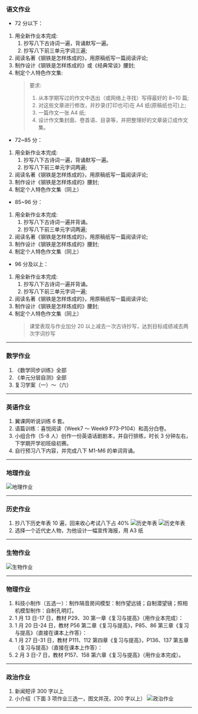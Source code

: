 ### 语文作业

- 72 分以下：

1. 用全新作业本完成:
   1. 抄写八下古诗词一遍，背诵默写一遍。
   2. 抄写八下前三单元字词三遍;
2. 阅读名著《钢铁是怎样炼成的》，用原稿纸写一篇阅读评论;
3. 制作设计《钢铁是怎样炼成的》或《经典常谈》腰封;
4. 制定个人特色作文集:
   > 要求:
   >
   > 1. 从本学期写过的作文中选出（或网络上寻找）写得最好的 8~10 篇;
   > 2. 对这些文章进行修改，并抄录(打印也可)在 A4 纸(原稿纸也可)上;
   > 3. 一篇作文一张 A4 纸;
   > 4. 设计作文集封面、卷首语、目录等，并把整理好的文章装订成作文集。

- 72~85 分：

1. 用全新作业本完成:
   1. 抄写八下古诗词一遍，背诵默写一遍。
   2. 抄写八下前三单元字词两遍;
2. 阅读名著《钢铁是怎样炼成的》，用原稿纸写一篇阅读评论;
3. 制作设计《钢铁是怎样炼成的》腰封;
4. 制定个人特色作文集（同上）

- 85~96 分：

1. 用全新作业本完成:
   1. 抄写八下古诗词一遍并背诵。
   2. 抄写八下前三单元字词两遍;
2. 阅读名著《钢铁是怎样炼成的》，用原稿纸写一篇阅读评论;
3. 制作设计《钢铁是怎样炼成的》腰封;
4. 制定个人特色作文集（同上）

- 96 分及以上：

1. 用全新作业本完成:
   1. 抄写八下古诗词一遍并背诵。
   2. 抄写八下前三单元字词一遍;
2. 阅读名著《钢铁是怎样炼成的》，用原稿纸写一篇阅读评论;
3. 制作设计《钢铁是怎样炼成的》腰封;
4. 制定个人特色作文集（同上）
   > 课堂表现与作业加分 20 以上减去一次古诗抄写，达到目标成绩减去两次字词抄写

---

### 数学作业

1. 《数学同步训练》全部
2. 《单元分层自测》全部
3. 复习学案（一）～（六）

---

### 英语作业

1. 翼课网听说训练 6 套。
2. 语篇训练：喜悦阅读（Week7 ～ Week9 P73-P104）和高分白卷。
3. 小组合作（5-8 人）创作一份英语话剧剧本，并自行排练，时长 3 分钟左右，下学期开学初班级初赛。
4. 自行预习八下内容，并完成八下 M1-M6 的单词背诵。

---

### 地理作业

![地理作业](hw_G8S1/_images/19g.jpg)

---

### 历史作业

1. 抄八下历史年表 10 遍，回来收心考试八下占 40%
   ![历史年表](hw_G8S1/_images/19h1.jpg ":size=10%")
   ![历史年表](hw_G8S1/_images/19h2.jpg ":size=10%")
2. 选择一个近代史人物，为他设计一幅宣传海报，用 A3 纸

---

### 生物作业

![生物作业](hw_G8S1/_images/19b.jpg)

---

### 物理作业

1. 科技小制作（五选一）：制作隔音房间模型：制作望远镜；自制潜望镜；照相机模型制作：自制孔明灯。
2. 1 月 13 日-17 日，教材 P29、30 第一章《复习与提高》（用作业本完成）：
3. 1 月 20 日-24 日，教材 P56 第二章《复习与提高》，P85、86 第三章《复习与提高》（直接在课本上作答）：
4. 1 月 27 日-31 日，教材 P111、112 第四章《复习与提高》，P136、137 第五章（复习与提高》（直接在课本上作答）：
5. 2 月 3 日-7 日，教材 P157、158 第六章《复习与提高》（用作业本完成）。

---

### 政治作业

1. 新闻短评 300 字以上
2. 小介绍（下面 3 项作业三选一，图文并茂，200 字以上）
   ![政治作业](hw_G8S1/_images/19p.jpg)

---
